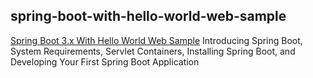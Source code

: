 ## spring-boot-with-hello-world-web-sample

[Spring Boot 3.x With Hello World Web Sample](https://xingyun.blog.csdn.net/article/details/128056208)
Introducing Spring Boot, System Requirements, Servlet Containers, Installing Spring Boot, and Developing Your First Spring Boot Application
